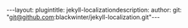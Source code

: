 ---layout: plugintitle: jekyll-localizationdescription: author: git: "git@github.com:blackwinter/jekyll-localization.git"---